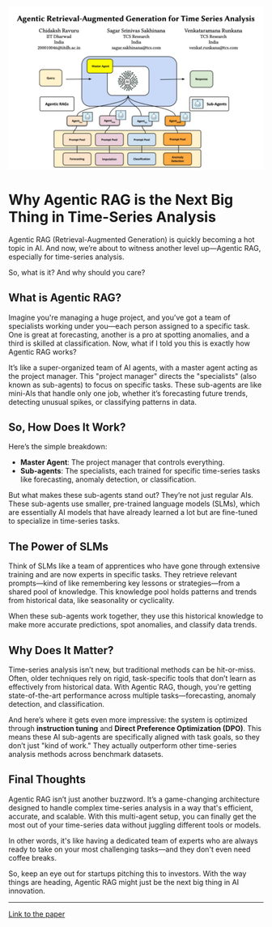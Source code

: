 ![Feature Image](images/1725307609130.jpeg)

# Why Agentic RAG is the Next Big Thing in Time-Series Analysis

Agentic RAG (Retrieval-Augmented Generation) is quickly becoming a hot topic in AI. And now, we’re about to witness another level up—Agentic RAG, especially for time-series analysis.

So, what is it? And why should you care?

## What is Agentic RAG?

Imagine you're managing a huge project, and you’ve got a team of specialists working under you—each person assigned to a specific task. One is great at forecasting, another is a pro at spotting anomalies, and a third is skilled at classification. Now, what if I told you this is exactly how Agentic RAG works?

It’s like a super-organized team of AI agents, with a master agent acting as the project manager. This "project manager" directs the "specialists" (also known as sub-agents) to focus on specific tasks. These sub-agents are like mini-AIs that handle only one job, whether it’s forecasting future trends, detecting unusual spikes, or classifying patterns in data.

## So, How Does It Work?

Here’s the simple breakdown:

- **Master Agent**: The project manager that controls everything.
- **Sub-agents**: The specialists, each trained for specific time-series tasks like forecasting, anomaly detection, or classification.

But what makes these sub-agents stand out? They’re not just regular AIs. These sub-agents use smaller, pre-trained language models (SLMs), which are essentially AI models that have already learned a lot but are fine-tuned to specialize in time-series tasks.

## The Power of SLMs

Think of SLMs like a team of apprentices who have gone through extensive training and are now experts in specific tasks. They retrieve relevant prompts—kind of like remembering key lessons or strategies—from a shared pool of knowledge. This knowledge pool holds patterns and trends from historical data, like seasonality or cyclicality.

When these sub-agents work together, they use this historical knowledge to make more accurate predictions, spot anomalies, and classify data trends.

## Why Does It Matter?

Time-series analysis isn’t new, but traditional methods can be hit-or-miss. Often, older techniques rely on rigid, task-specific tools that don’t learn as effectively from historical data. With Agentic RAG, though, you're getting state-of-the-art performance across multiple tasks—forecasting, anomaly detection, and classification.

And here’s where it gets even more impressive: the system is optimized through **instruction tuning** and **Direct Preference Optimization (DPO)**. This means these AI sub-agents are specifically aligned with task goals, so they don’t just "kind of work." They actually outperform other time-series analysis methods across benchmark datasets.

## Final Thoughts

Agentic RAG isn’t just another buzzword. It’s a game-changing architecture designed to handle complex time-series analysis in a way that's efficient, accurate, and scalable. With this multi-agent setup, you can finally get the most out of your time-series data without juggling different tools or models.

In other words, it's like having a dedicated team of experts who are always ready to take on your most challenging tasks—and they don't even need coffee breaks.

So, keep an eye out for startups pitching this to investors. With the way things are heading, Agentic RAG might just be the next big thing in AI innovation.

---

[Link to the paper](https://arxiv.org/pdf/2408.14484)
